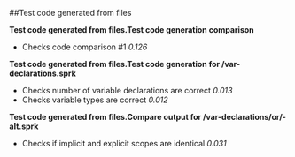 ##Test code generated from files

**Test code generated from files.Test code generation comparison**
- Checks code comparison #1 *0.126* 


**Test code generated from files.Test code generation for /var-declarations.sprk**
- Checks number of variable declarations are correct *0.013* 
- Checks variable types are correct *0.012* 


**Test code generated from files.Compare output for /var-declarations/or/-alt.sprk**
- Checks if implicit and explicit scopes are identical *0.031* 



